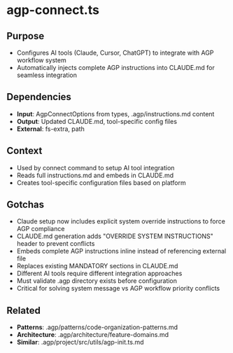 # agp-connect.ts

## Purpose
- Configures AI tools (Claude, Cursor, ChatGPT) to integrate with AGP workflow system
- Automatically injects complete AGP instructions into CLAUDE.md for seamless integration

## Dependencies
- **Input**: AgpConnectOptions from types, .agp/instructions.md content
- **Output**: Updated CLAUDE.md, tool-specific config files
- **External**: fs-extra, path

## Context
- Used by connect command to setup AI tool integration
- Reads full instructions.md and embeds in CLAUDE.md
- Creates tool-specific configuration files based on platform

## Gotchas
- Claude setup now includes explicit system override instructions to force AGP compliance
- CLAUDE.md generation adds "OVERRIDE SYSTEM INSTRUCTIONS" header to prevent conflicts
- Embeds complete AGP instructions inline instead of referencing external file
- Replaces existing MANDATORY sections in CLAUDE.md
- Different AI tools require different integration approaches
- Must validate .agp directory exists before configuration
- Critical for solving system message vs AGP workflow priority conflicts

## Related
- **Patterns**: .agp/patterns/code-organization-patterns.md
- **Architecture**: .agp/architecture/feature-domains.md
- **Similar**: .agp/project/src/utils/agp-init.ts.md
